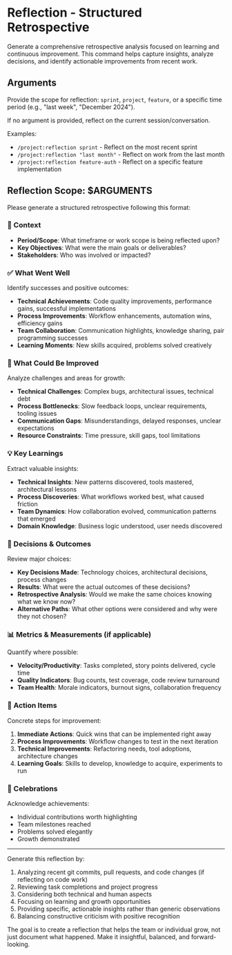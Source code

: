 # Reflection - Structured Retrospective

Generate a comprehensive retrospective analysis focused on learning and continuous improvement. This command helps capture insights, analyze decisions, and identify actionable improvements from recent work.

## Arguments

Provide the scope for reflection: `sprint`, `project`, `feature`, or a specific time period (e.g., "last week", "December 2024").

If no argument is provided, reflect on the current session/conversation.

Examples:

- `/project:reflection sprint` - Reflect on the most recent sprint
- `/project:reflection "last month"` - Reflect on work from the last month
- `/project:reflection feature-auth` - Reflect on a specific feature implementation

## Reflection Scope: $ARGUMENTS

Please generate a structured retrospective following this format:

### 📍 Context

- **Period/Scope**: What timeframe or work scope is being reflected upon?
- **Key Objectives**: What were the main goals or deliverables?
- **Stakeholders**: Who was involved or impacted?

### ✅ What Went Well

Identify successes and positive outcomes:

- **Technical Achievements**: Code quality improvements, performance gains, successful implementations
- **Process Improvements**: Workflow enhancements, automation wins, efficiency gains
- **Team Collaboration**: Communication highlights, knowledge sharing, pair programming successes
- **Learning Moments**: New skills acquired, problems solved creatively

### 🔄 What Could Be Improved

Analyze challenges and areas for growth:

- **Technical Challenges**: Complex bugs, architectural issues, technical debt
- **Process Bottlenecks**: Slow feedback loops, unclear requirements, tooling issues
- **Communication Gaps**: Misunderstandings, delayed responses, unclear expectations
- **Resource Constraints**: Time pressure, skill gaps, tool limitations

### 💡 Key Learnings

Extract valuable insights:

- **Technical Insights**: New patterns discovered, tools mastered, architectural lessons
- **Process Discoveries**: What workflows worked best, what caused friction
- **Team Dynamics**: How collaboration evolved, communication patterns that emerged
- **Domain Knowledge**: Business logic understood, user needs discovered

### 🎯 Decisions & Outcomes

Review major choices:

- **Key Decisions Made**: Technology choices, architectural decisions, process changes
- **Results**: What were the actual outcomes of these decisions?
- **Retrospective Analysis**: Would we make the same choices knowing what we know now?
- **Alternative Paths**: What other options were considered and why were they not chosen?

### 📊 Metrics & Measurements (if applicable)

Quantify where possible:

- **Velocity/Productivity**: Tasks completed, story points delivered, cycle time
- **Quality Indicators**: Bug counts, test coverage, code review turnaround
- **Team Health**: Morale indicators, burnout signs, collaboration frequency

### 🚀 Action Items

Concrete steps for improvement:

1. **Immediate Actions**: Quick wins that can be implemented right away
2. **Process Improvements**: Workflow changes to test in the next iteration
3. **Technical Improvements**: Refactoring needs, tool adoptions, architecture changes
4. **Learning Goals**: Skills to develop, knowledge to acquire, experiments to run

### 🎉 Celebrations

Acknowledge achievements:

- Individual contributions worth highlighting
- Team milestones reached
- Problems solved elegantly
- Growth demonstrated

---

Generate this reflection by:

1. Analyzing recent git commits, pull requests, and code changes (if reflecting on code work)
2. Reviewing task completions and project progress
3. Considering both technical and human aspects
4. Focusing on learning and growth opportunities
5. Providing specific, actionable insights rather than generic observations
6. Balancing constructive criticism with positive recognition

The goal is to create a reflection that helps the team or individual grow, not just document what happened. Make it insightful, balanced, and forward-looking.

